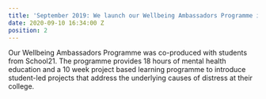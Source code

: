 ```yaml
---
title: 'September 2019: We launch our Wellbeing Ambassadors Programme in Newham Borough'
date: 2020-09-10 16:34:00 Z
position: 2
---
```



Our Wellbeing Ambassadors Programme was co-produced with students from School21.  The programme provides 18 hours of mental health education and a 10 week project based learning programme to introduce student-led projects that address the underlying causes of distress at their college. 
